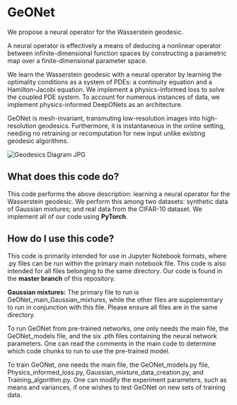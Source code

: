 # GeONet

We propose a neural operator for the Wasserstein geodesic.

A neural operator is effectively a means of deducing a nonlinear operator between infinite-dimensional function spaces by constructing a parametric map over a finite-dimensional parameter space.

We learn the Wasserstein geodesic with a neural operator by learning the optimality conditions as a system of PDEs: a continuity equation and a Hamilton-Jacobi equation. We implement a physics-informed loss to solve the coupled PDE system. To account for numerous instances of data, we implement physics-informed DeepONets as an architecture.

GeONet is mesh-invariant, transmuting low-resolution images into high-resolution geodesics. Furthermore, it is instantaneous in the online setting, needing no retraining or recomputation for new input unlike existing geodesic algorithms.

![Geodesics Diagram JPG](https://user-images.githubusercontent.com/98125988/190829832-933d8a2e-f247-497b-bb7a-0f8e44b3b814.jpg)


## What does this code do?

This code performs the above description: learning a neural operator for the Wasserstein geodesic. We perform this among two datasets: synthetic data of Gaussian mixtures; and real data from the CIFAR-10 dataset. We implement all of our code using **PyTorch**.


## How do I use this code?

This code is primarily intended for use in Jupyter Notebook formats, where .py files can be run within the primary main notebook file. This code is also intended for all files belonging to the same directory. Our code is found in the **master branch** of this repository.

**Gaussian mixtures:** The primary file to run is GeONet_main_Gaussian_mixtures, while the other files are supplementary to run in conjunction with this file. Please ensure all files are in the same directory.

To run GeONet from pre-trained networks, one only needs the main file, the GeONet_models file, and the six .pth files containing the neural network parameters. One can read the comments in the main code to determine which code chunks to run to use the pre-trained model.

To train GeONet, one needs the main file, the GeONet_models.py file, Physics_informed_loss.py, Gaussian_mixture_data_creation.py, and Training_algorithm.py. One can modify the experiment parameters, such as means and variances, if one wishes to test GeONet on new sets of training data.
